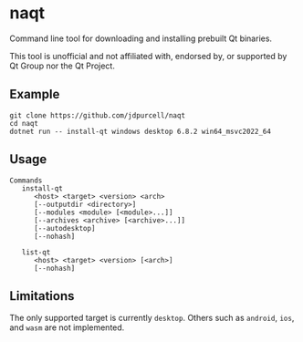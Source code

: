 # naqt
Command line tool for downloading and installing prebuilt Qt binaries.

This tool is unofficial and not affiliated with, endorsed by, or supported by Qt Group nor the Qt Project.

## Example
```
git clone https://github.com/jdpurcell/naqt
cd naqt
dotnet run -- install-qt windows desktop 6.8.2 win64_msvc2022_64
```

## Usage
```
Commands
   install-qt
      <host> <target> <version> <arch>
      [--outputdir <directory>]
      [--modules <module> [<module>...]]
      [--archives <archive> [<archive>...]]
      [--autodesktop]
      [--nohash]

   list-qt
      <host> <target> <version> [<arch>]
      [--nohash]
```

## Limitations
The only supported target is currently `desktop`. Others such as `android`, `ios`, and `wasm` are not implemented.
